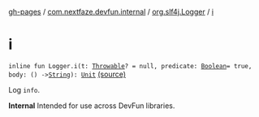 [gh-pages](../../index.md) / [com.nextfaze.devfun.internal](../index.md) / [org.slf4j.Logger](index.md) / [i](./i.md)

# i

`inline fun Logger.i(t: `[`Throwable`](https://kotlinlang.org/api/latest/jvm/stdlib/kotlin/-throwable/index.html)`? = null, predicate: `[`Boolean`](https://kotlinlang.org/api/latest/jvm/stdlib/kotlin/-boolean/index.html)` = true, body: () -> `[`String`](https://kotlinlang.org/api/latest/jvm/stdlib/kotlin/-string/index.html)`): `[`Unit`](https://kotlinlang.org/api/latest/jvm/stdlib/kotlin/-unit/index.html) [(source)](https://github.com/NextFaze/dev-fun/tree/master/devfun-internal/src/main/java/com/nextfaze/devfun/internal/Logging.kt#L64)

Log `info`.

**Internal**
Intended for use across DevFun libraries.

